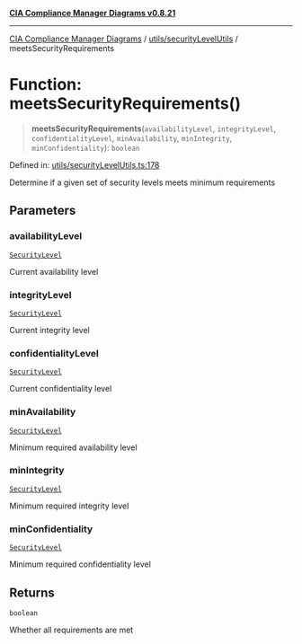 [**CIA Compliance Manager Diagrams v0.8.21**](../../../README.md)

***

[CIA Compliance Manager Diagrams](../../../modules.md) / [utils/securityLevelUtils](../README.md) / meetsSecurityRequirements

# Function: meetsSecurityRequirements()

> **meetsSecurityRequirements**(`availabilityLevel`, `integrityLevel`, `confidentialityLevel`, `minAvailability`, `minIntegrity`, `minConfidentiality`): `boolean`

Defined in: [utils/securityLevelUtils.ts:178](https://github.com/Hack23/cia-compliance-manager/blob/689e67e40bb6afe811128d672a0d7dd5fcbdaea5/src/utils/securityLevelUtils.ts#L178)

Determine if a given set of security levels meets minimum requirements

## Parameters

### availabilityLevel

[`SecurityLevel`](../../../types/cia/type-aliases/SecurityLevel.md)

Current availability level

### integrityLevel

[`SecurityLevel`](../../../types/cia/type-aliases/SecurityLevel.md)

Current integrity level

### confidentialityLevel

[`SecurityLevel`](../../../types/cia/type-aliases/SecurityLevel.md)

Current confidentiality level

### minAvailability

[`SecurityLevel`](../../../types/cia/type-aliases/SecurityLevel.md)

Minimum required availability level

### minIntegrity

[`SecurityLevel`](../../../types/cia/type-aliases/SecurityLevel.md)

Minimum required integrity level

### minConfidentiality

[`SecurityLevel`](../../../types/cia/type-aliases/SecurityLevel.md)

Minimum required confidentiality level

## Returns

`boolean`

Whether all requirements are met
